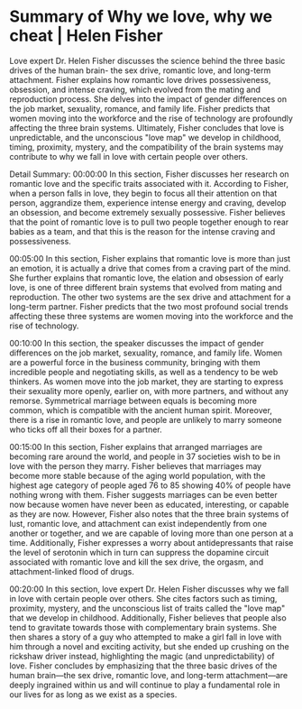 # Summary of Why we love, why we cheat | Helen Fisher

Love expert Dr. Helen Fisher discusses the science behind the three basic drives of the human brain- the sex drive, romantic love, and long-term attachment. Fisher explains how romantic love drives possessiveness, obsession, and intense craving, which evolved from the mating and reproduction process. She delves into the impact of gender differences on the job market, sexuality, romance, and family life. Fisher predicts that women moving into the workforce and the rise of technology are profoundly affecting the three brain systems. Ultimately, Fisher concludes that love is unpredictable, and the unconscious "love map" we develop in childhood, timing, proximity, mystery, and the compatibility of the brain systems may contribute to why we fall in love with certain people over others.

Detail Summary: 
00:00:00
In this section, Fisher discusses her research on romantic love and the specific traits associated with it. According to Fisher, when a person falls in love, they begin to focus all their attention on that person, aggrandize them, experience intense energy and craving, develop an obsession, and become extremely sexually possessive. Fisher believes that the point of romantic love is to pull two people together enough to rear babies as a team, and that this is the reason for the intense craving and possessiveness.

00:05:00
In this section, Fisher explains that romantic love is more than just an emotion, it is actually a drive that comes from a craving part of the mind. She further explains that romantic love, the elation and obsession of early love, is one of three different brain systems that evolved from mating and reproduction. The other two systems are the sex drive and attachment for a long-term partner. Fisher predicts that the two most profound social trends affecting these three systems are women moving into the workforce and the rise of technology.

00:10:00
In this section, the speaker discusses the impact of gender differences on the job market, sexuality, romance, and family life. Women are a powerful force in the business community, bringing with them incredible people and negotiating skills, as well as a tendency to be web thinkers. As women move into the job market, they are starting to express their sexuality more openly, earlier on, with more partners, and without any remorse. Symmetrical marriage between equals is becoming more common, which is compatible with the ancient human spirit. Moreover, there is a rise in romantic love, and people are unlikely to marry someone who ticks off all their boxes for a partner.

00:15:00
In this section, Fisher explains that arranged marriages are becoming rare around the world, and people in 37 societies wish to be in love with the person they marry. Fisher believes that marriages may become more stable because of the aging world population, with the highest age category of people aged 76 to 85 showing 40% of people have nothing wrong with them. Fisher suggests marriages can be even better now because women have never been as educated, interesting, or capable as they are now. However, Fisher also notes that the three brain systems of lust, romantic love, and attachment can exist independently from one another or together, and we are capable of loving more than one person at a time. Additionally, Fisher expresses a worry about antidepressants that raise the level of serotonin which in turn can suppress the dopamine circuit associated with romantic love and kill the sex drive, the orgasm, and attachment-linked flood of drugs.

00:20:00
In this section, love expert Dr. Helen Fisher discusses why we fall in love with certain people over others. She cites factors such as timing, proximity, mystery, and the unconscious list of traits called the "love map" that we develop in childhood. Additionally, Fisher believes that people also tend to gravitate towards those with complementary brain systems. She then shares a story of a guy who attempted to make a girl fall in love with him through a novel and exciting activity, but she ended up crushing on the rickshaw driver instead, highlighting the magic (and unpredictability) of love. Fisher concludes by emphasizing that the three basic drives of the human brain—the sex drive, romantic love, and long-term attachment—are deeply ingrained within us and will continue to play a fundamental role in our lives for as long as we exist as a species.


